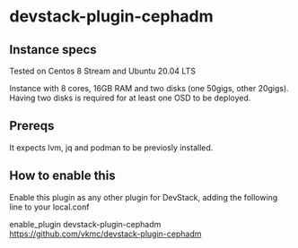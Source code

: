# devstack-plugin-cephadm

## Instance specs

Tested on Centos 8 Stream and Ubuntu 20.04 LTS

Instance with 8 cores, 16GB RAM and two disks (one 50gigs, other 20gigs). Having two disks is required for at least one OSD to be deployed.

## Prereqs

It expects lvm, jq and podman to be previosly installed.

## How to enable this

Enable this plugin as any other plugin for DevStack, adding the following line to your local.conf

enable_plugin devstack-plugin-cephadm https://github.com/vkmc/devstack-plugin-cephadm
